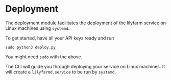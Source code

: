 # Deployment

The deployment module facilitates the deployment of the lilyfarm service on Linux
machines using `systemd`.

To get started, have all your API keys ready and run

```
sudo python3 deploy.py
```

You might need `sudo` with the above.

The CLI will guide you through deploying your service on Linux machines. It
will create a `lilyfarmd.service` to be run by `systemd`.
